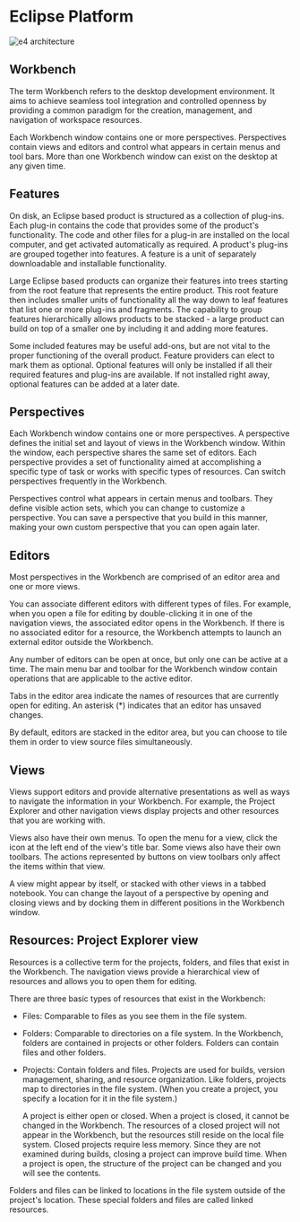 # Eclipse Platform
![e4 architecture](https://wiki.eclipse.org/images/thumb/8/80/Eclipse_4_Architecture.png/640px-Eclipse_4_Architecture.png)

## Workbench
The term Workbench refers to the desktop development environment. It aims to achieve seamless tool integration and controlled openness by providing a common paradigm for the creation, management, and navigation of workspace resources.

Each Workbench window contains one or more perspectives. Perspectives contain views and editors and control what appears in certain menus and tool bars. More than one Workbench window can exist on the desktop at any given time.

## Features

On disk, an Eclipse based product is structured as a collection of plug-ins. Each plug-in contains the code that provides some of the product's functionality. The code and other files for a plug-in are installed on the local computer, and get activated automatically as required. A product's plug-ins are grouped together into features. A feature is a unit of separately downloadable and installable functionality.

Large Eclipse based products can organize their features into trees starting from the root feature that represents the entire product. This root feature then includes smaller units of functionality all the way down to leaf features that list one or more plug-ins and fragments. The capability to group features hierarchically allows products to be stacked - a large product can build on top of a smaller one by including it and adding more features.

Some included features may be useful add-ons, but are not vital to the proper functioning of the overall product. Feature providers can elect to mark them as optional. Optional features will only be installed if all their required features and plug-ins are available. If not installed right away, optional features can be added at a later date.

## Perspectives

Each Workbench window contains one or more perspectives. A perspective defines the initial set and layout of views in the Workbench window. Within the window, each perspective shares the same set of editors. Each perspective provides a set of functionality aimed at accomplishing a specific type of task or works with specific types of resources. Can switch perspectives frequently in the Workbench.

Perspectives control what appears in certain menus and toolbars. They define visible action sets, which you can change to customize a perspective. You can save a perspective that you build in this manner, making your own custom perspective that you can open again later.

## Editors

Most perspectives in the Workbench are comprised of an editor area and one or more views.

You can associate different editors with different types of files. For example, when you open a file for editing by double-clicking it in one of the navigation views, the associated editor opens in the Workbench. If there is no associated editor for a resource, the Workbench attempts to launch an external editor outside the Workbench. 

Any number of editors can be open at once, but only one can be active at a time. The main menu bar and toolbar for the Workbench window contain operations that are applicable to the active editor.

Tabs in the editor area indicate the names of resources that are currently open for editing. An asterisk (*) indicates that an editor has unsaved changes.

By default, editors are stacked in the editor area, but you can choose to tile them in order to view source files simultaneously.

## Views

Views support editors and provide alternative presentations as well as ways to navigate the information in your Workbench. For example, the Project Explorer and other navigation views display projects and other resources that you are working with.

Views also have their own menus. To open the menu for a view, click the icon at the left end of the view's title bar. Some views also have their own toolbars. The actions represented by buttons on view toolbars only affect the items within that view.

A view might appear by itself, or stacked with other views in a tabbed notebook. You can change the layout of a perspective by opening and closing views and by docking them in different positions in the Workbench window.

## Resources: Project Explorer view
Resources is a collective term for the projects, folders, and files that exist in the Workbench. The navigation views provide a hierarchical view of resources and allows you to open them for editing. 

There are three basic types of resources that exist in the Workbench:
- Files:    Comparable to files as you see them in the file system.
- Folders:  Comparable to directories on a file system. In the Workbench, folders are contained in projects or other folders. Folders can contain files and other folders.
- Projects: Contain folders and files. Projects are used for builds, version management, sharing, and resource organization. Like folders, projects map to directories in the file system. (When you create a project, you specify a location for it in the file system.)
    
    A project is either open or closed. When a project is closed, it cannot be changed in the Workbench. The resources of a closed project will not appear in the Workbench, but the resources still reside on the local file system. Closed projects require less memory. Since they are not examined during builds, closing a project can improve build time.
    When a project is open, the structure of the project can be changed and you will see the contents.

Folders and files can be linked to locations in the file system outside of the project's location. These special folders and files are called linked resources.



